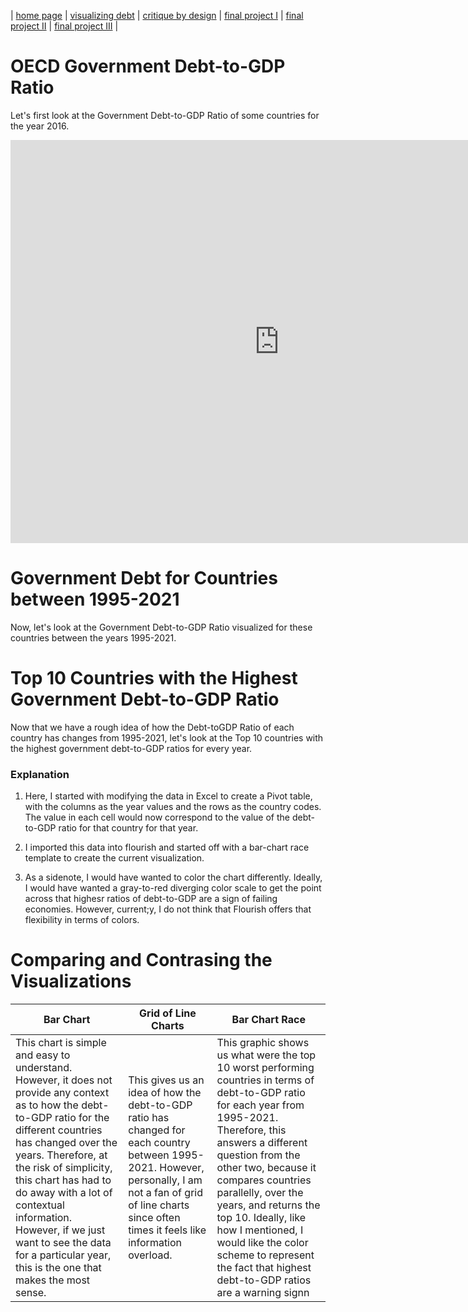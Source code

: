 | [home page](https://cmustudent.github.io/tswd-portfolio-templates/) | [visualizing debt](visualizing-government-debt) | [critique by design](critique-by-design) | [final project I](final-project-part-one) | [final project II](final-project-part-two) | [final project III](final-project-part-three) |

# OECD Government Debt-to-GDP Ratio
Let's first look at the Government Debt-to-GDP Ratio of some countries for the year 2016. 
<iframe src="https://data.oecd.org/chart/7bbs" width="860" height="645" style="border: 0" mozallowfullscreen="true" webkitallowfullscreen="true" allowfullscreen="true"><a href="https://data.oecd.org/chart/7bbs" target="_blank">OECD Chart: General government debt, Total, % of GDP, Annual, 2016</a></iframe>

# Government Debt for Countries between 1995-2021
Now, let's look at the Government Debt-to-GDP Ratio visualized for these countries between the years 1995-2021. 

<div class="flourish-embed flourish-chart" data-src="visualisation/14970508"><script src="https://public.flourish.studio/resources/embed.js"></script></div>

# Top 10 Countries with the Highest Government Debt-to-GDP Ratio
Now that we have a rough idea of how the Debt-toGDP Ratio of each country has changes from 1995-2021, let's look at the Top 10 countries with the highest government debt-to-GDP ratios for every year. 

<div class="flourish-embed flourish-bar-chart-race" data-src="visualisation/14973063"><script src="https://public.flourish.studio/resources/embed.js"></script></div>

### Explanation
1. Here, I started with modifying the data in Excel to create a Pivot table, with the columns as the year values and the rows as the country codes. The value in each cell would now correspond to the value of the debt-to-GDP ratio for that country for that year.

2. I imported this data into flourish and started off with a bar-chart race template to create the current visualization.

3. As a sidenote, I would have wanted to color the chart differently. Ideally, I would have wanted a gray-to-red diverging color scale to get the point across that highesr ratios of debt-to-GDP are a sign of failing economies. However, current;y, I do not think that Flourish offers that flexibility in terms of colors.

# Comparing and Contrasing the Visualizations

| Bar Chart | Grid of Line Charts | Bar Chart Race |
| ------------- | ------------- |------------- | 
| This chart is simple and easy to understand. However, it does not provide any context as to how the  debt-to-GDP ratio for the different countries has changed over the years. Therefore, at the risk of simplicity, this chart has had to do away with a lot of contextual information. However, if we just want to see the data for a particular year, this is the one that makes the most sense. | This gives us an idea of how the debt-to-GDP ratio has changed for each country between 1995-2021. However, personally, I am not a fan of grid of line charts since often times it feels like information overload.| This graphic shows us what were the top 10 worst performing countries in terms of debt-to-GDP ratio for each year from 1995-2021. Therefore, this answers a different question from the other two, because it compares countries parallelly, over the years, and returns the top 10. Ideally, like how I mentioned, I would like the color scheme to represent the fact that highest debt-to-GDP ratios are a warning signn  | 

